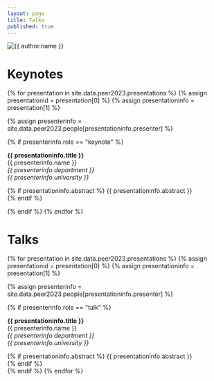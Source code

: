 ```yaml
---
layout: page
title: Talks
published: true
---
```


<div class="page" markdown="1">

<img
    class="me"
    alt="{{ author.name }}"
    src="{{ site.author.photo | relative_url }}"
    srcset="{{ site.author.photo2x | relative_url }} 2x"
/>

# Keynotes

{% for presentation in site.data.peer2023.presentations %}
{% assign presentationid = presentation[0] %}
{% assign presentationinfo = presentation[1] %}

{% assign presenterinfo = site.data.peer2023.people[presentationinfo.presenter] %}

{% if presenterinfo.role == "keynote" %}

<b>{{ presentationinfo.title }}</b><br/>
{{ presenterinfo.name }}<br/>
<i>{{ presenterinfo.department }}</i><br/>
<i>{{ presenterinfo.university }}</i><br/>

{% if presentationinfo.abstract %}
{{ presentationinfo.abstract }}<br/>
{% endif %}
<br/>

{% endif %}
{% endfor %}

# Talks

{% for presentation in site.data.peer2023.presentations %}
{% assign presentationid = presentation[0] %}
{% assign presentationinfo = presentation[1] %}

{% assign presenterinfo = site.data.peer2023.people[presentationinfo.presenter] %}

{% if presenterinfo.role == "talk" %}

<b>{{ presentationinfo.title }}</b><br/>
{{ presenterinfo.name }}<br/>
<i>{{ presenterinfo.department }}</i><br/>
<i>{{ presenterinfo.university }}</i><br/>

{% if presentationinfo.abstract %}
{{ presentationinfo.abstract }}<br/>
{% endif %}
<br/>
{% endif %}
{% endfor %}

</div>